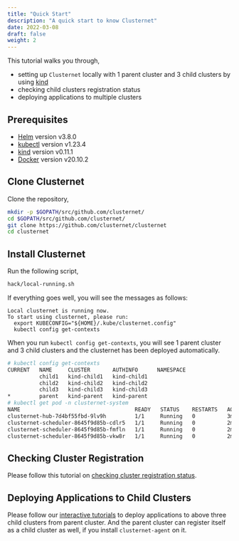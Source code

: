 ```yaml
---
title: "Quick Start"
description: "A quick start to know Clusternet"
date: 2022-03-08
draft: false
weight: 2
---
```


This tutorial walks you through,

- setting up `Clusternet` locally with 1 parent cluster and 3 child clusters by using
  [kind](https://kind.sigs.k8s.io/)
- checking child clusters registration status
- deploying applications to multiple clusters

## Prerequisites

- [Helm](https://helm.sh/) version v3.8.0
- [kubectl](https://kubernetes.io/docs/tasks/tools/install-kubectl/) version v1.23.4
- [kind](https://kind.sigs.k8s.io/) version v0.11.1
- [Docker](https://docs.docker.com/) version v20.10.2

## Clone Clusternet

Clone the repository,

```bash
mkdir -p $GOPATH/src/github.com/clusternet/
cd $GOPATH/src/github.com/clusternet/
git clone https://github.com/clusternet/clusternet
cd clusternet
```

## Install Clusternet

Run the following script,

```bash
hack/local-running.sh
```

If everything goes well, you will see the messages as follows:

```
Local clusternet is running now.
To start using clusternet, please run:
  export KUBECONFIG="${HOME}/.kube/clusternet.config"
  kubectl config get-contexts
```

When you run `kubectl config get-contexts`, you will see 1 parent cluster and 3 child clusters and the clusternet has
been deployed automatically.

```bash
# kubectl config get-contexts
CURRENT   NAME     CLUSTER       AUTHINFO      NAMESPACE
          child1   kind-child1   kind-child1   
          child2   kind-child2   kind-child2   
          child3   kind-child3   kind-child3   
*         parent   kind-parent   kind-parent
# kubectl get pod -n clusternet-system 
NAME                                    READY   STATUS    RESTARTS   AGE
clusternet-hub-7d4bf55fbd-9lv9h         1/1     Running   0          3m2s
clusternet-scheduler-8645f9d85b-cdlr5   1/1     Running   0          2m59s
clusternet-scheduler-8645f9d85b-fmfln   1/1     Running   0          2m59s
clusternet-scheduler-8645f9d85b-vkw8r   1/1     Running   0          2m59s
```

## Checking Cluster Registration

Please follow this tutorial
on [checking cluster registration status](/docs/tutorials/cluster-management/checking-cluster-registration/).

## Deploying Applications to Child Clusters

Please follow our [interactive tutorials](/docs/tutorials/multi-cluster-apps/) to deploy applications to above three
child clusters from parent cluster. And the parent cluster can register itself as a child cluster as well, if you
install `clusternet-agent` on it.
